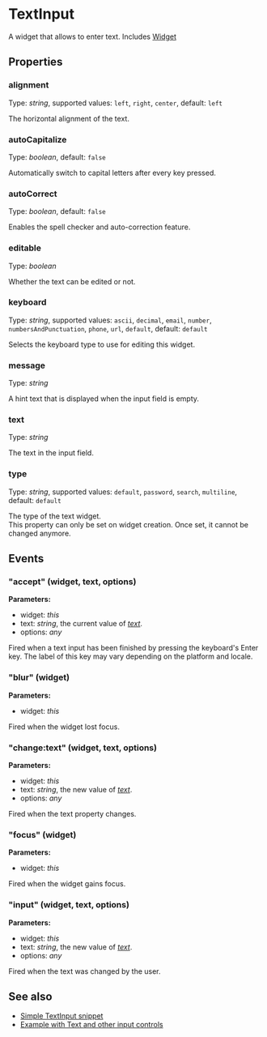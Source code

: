 ---
---
# TextInput
A widget that allows to enter text.
Includes [Widget](Widget.md)

## Properties
### alignment
Type: *string*, supported values: `left`, `right`, `center`, default: `left`

The horizontal alignment of the text.
### autoCapitalize
Type: *boolean*, default: `false`

Automatically switch to capital letters after every key pressed.
### autoCorrect
Type: *boolean*, default: `false`

Enables the spell checker and auto-correction feature.
### editable
Type: *boolean*

Whether the text can be edited or not.
### keyboard
Type: *string*, supported values: `ascii`, `decimal`, `email`, `number`, `numbersAndPunctuation`, `phone`, `url`, `default`, default: `default`

Selects the keyboard type to use for editing this widget.
### message
Type: *string*

A hint text that is displayed when the input field is empty.
### text
Type: *string*

The text in the input field.
### type
Type: *string*, supported values: `default`, `password`, `search`, `multiline`, default: `default`

The type of the text widget.<br/>This property can only be set on widget creation. Once set, it cannot be changed anymore.

## Events
### "accept" (widget, text, options)

**Parameters:**

- widget: *this*
- text: *string*, the current value of *[text](#text)*.
- options: *any*

Fired when a text input has been finished by pressing the keyboard's Enter key. The label of this key may vary depending on the platform and locale.

### "blur" (widget)

**Parameters:**

- widget: *this*

Fired when the widget lost focus.

### "change:text" (widget, text, options)

**Parameters:**

- widget: *this*
- text: *string*, the new value of *[text](#text)*.
- options: *any*

Fired when the text property changes.

### "focus" (widget)

**Parameters:**

- widget: *this*

Fired when the widget gains focus.

### "input" (widget, text, options)

**Parameters:**

- widget: *this*
- text: *string*, the new value of *[text](#text)*.
- options: *any*

Fired when the text was changed by the user.


## See also
- [Simple TextInput snippet](https://github.com/eclipsesource/tabris-js/blob/v1.8.0/snippets/textinput/textinput.js)
- [Example with Text and other input controls](https://github.com/eclipsesource/tabris-js/blob/v1.8.0/examples/input/input.js)
